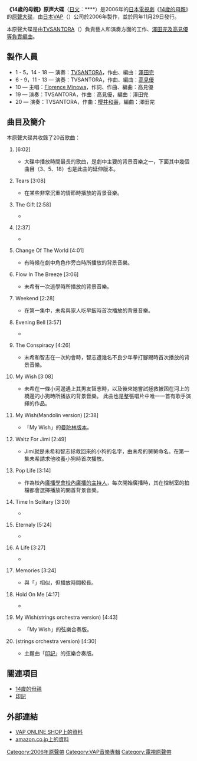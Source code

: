 **《14歲的母親》原声大碟**（[日文](https://zh.wikipedia.org/wiki/日文 "wikilink")：****）是2006年的[日本](../Page/日本.md "wikilink")[電視劇](https://zh.wikipedia.org/wiki/日本電視劇 "wikilink")《[14歲的母親](https://zh.wikipedia.org/wiki/14歲的母親 "wikilink")》的[原聲大碟](https://zh.wikipedia.org/wiki/原聲帶 "wikilink")，由[日本](../Page/日本.md "wikilink")[VAP](../Page/VAP.md "wikilink")（）公司於2006年製作，並於同年11月29日發行。

本原聲大碟是由[TVSANTORA](https://zh.wikipedia.org/wiki/TVSANTORA "wikilink")（）負責藝人和演奏方面的工作、[澤田完及](../Page/澤田完.md "wikilink")[高見優等負責編曲](https://zh.wikipedia.org/wiki/高見優 "wikilink")。

## 製作人員

  - 1 - 5，14 - 18 —
    演奏：[TVSANTORA](https://zh.wikipedia.org/wiki/TVSANTORA "wikilink")，作曲、編曲：[澤田完](../Page/澤田完.md "wikilink")
  - 6 - 9，11 - 13 —
    演奏：TVSANTORA，作曲、編曲：[高見優](https://zh.wikipedia.org/wiki/高見優 "wikilink")
  - 10 — 主唱：[Florence
    Minowa](https://zh.wikipedia.org/wiki/Florence_Minowa "wikilink")，作詞、作曲、編曲：高見優
  - 19 — 演奏：TVSANTORA，作曲：高見優，編曲：澤田完
  - 20 — 演奏：TVSANTORA，作曲：[櫻井和壽](../Page/櫻井和壽.md "wikilink")，編曲：澤田完

## 曲目及簡介

本原聲大碟共收錄了20首歌曲：

1.  \[6:02\]

      -
        大碟中播放時間最長的歌曲，是劇中主要的背景音樂之一，下面其中幾個曲目（3、5、18）也是此曲的延伸版本。

2.  Tears \[3:08\]

      -
        在某些非常沉重的情節時播放的背景音樂。

3.  The Gift \[2:58\]

      -

4.  \[2:37\]

      -

5.  Change Of The World \[4:01\]

      -
        有時候在劇中角色作旁白時所播放的背景音樂。

6.  Flow In The Breeze \[3:06\]

      -
        未希有一次逃學時所播放的背景音樂。

7.  Weekend \[2:28\]

      -
        在第一集中，未希與家人吃早飯時首次播放的背景音樂。

8.  Evening Bell \[3:57\]

      -

9.  The Conspiracy \[4:26\]

      -
        未希和智志在一次約會時，智志遭幾名不良少年拳打腳踢時首次播放的背景音樂。

10. My Wish \[3:08\]

      -
        未希在一條小河邊遇上其男友智志時，以及後來她嘗試拯救被困在河上的橋邊的小狗時所播放的背景音樂。
        此曲也是整張唱片中唯一一首有歌手演繹的作品。

11. My Wish(Mandolin version) \[2:38\]

      -
        「My Wish」的[曼陀林版本](../Page/曼陀林.md "wikilink")。

12. Waltz For Jimi \[2:49\]

      -
        Jimi就是未希和智志拯救回來的小狗的名字，由未希的舅舅命名。在第一集未希請求他收養小狗時首次播放。

13. Pop Life \[3:14\]

      -
        作為校內[廣播學會校內廣播的主持人](https://zh.wikipedia.org/wiki/廣播 "wikilink")，每次開始廣播時，其在控制室的拍檔都會選擇播放的開首背景音樂。

14. Time In Solitary \[3:30\]

      -

15. Eternaly \[5:24\]

      -

16. A Life \[3:27\]

      -

17. Memories \[3:24\]

      -
        與「」相似，但播放時間較長。

18. Hold On Me \[4:17\]

      -

19. My Wish(strings orchestra version) \[4:43\]

      -
        「My Wish」的弦樂合奏版。

20. (strings orchestra version) \[4:30\]

      -
        主題曲「[印記](../Page/印記_\(Mr.Children單曲\).md "wikilink")」的弦樂合奏版。

## 關連項目

  - [14歲的母親](https://zh.wikipedia.org/wiki/14歲的母親 "wikilink")
  - [印記](../Page/印記_\(Mr.Children單曲\).md "wikilink")

## 外部連結

  - [VAP ONLINE
    SHOP上的資料](https://web.archive.org/web/20070528205350/http://www.vap-shop.jp/shop/ProductDetail.do?pid=VPCD-81551)
  - [amazon.co.jp上的資料](http://www.amazon.co.jp/%E3%80%8C14%E6%89%8D%E3%81%AE%E6%AF%8D%E3%80%8Do-s-t-TV%E3%82%B5%E3%83%B3%E3%83%88%E3%83%A9/dp/B000J10DHA)

[Category:2006年原聲帶](https://zh.wikipedia.org/wiki/Category:2006年原聲帶 "wikilink")
[Category:VAP音樂專輯](https://zh.wikipedia.org/wiki/Category:VAP音樂專輯 "wikilink")
[Category:電視原聲帶](https://zh.wikipedia.org/wiki/Category:電視原聲帶 "wikilink")